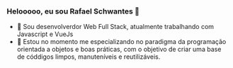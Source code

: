 ### Helooooo, eu sou Rafael Schwantes 👋

- 🔭 Sou desenvolverdor Web Full Stack, atualmente trabalhando com Javascript e VueJs
- 🌱 Estou no momento me especializando no paradigma da programação orientada a objetos e boas práticas, com o objetivo de criar uma base de códdigos limpos, manuteníveis e reutilizáveis.

<!--
**rafaelschwantes/rafaelschwantes** is a ✨ _special_ ✨ repository because its `README.md` (this file) appears on your GitHub profile.

Here are some ideas to get you started:

- 🔭 I’m currently working on ...
- 🌱 I’m currently learning ...
- 👯 I’m looking to collaborate on ...
- 🤔 I’m looking for help with ...
- 💬 Ask me about ...
- 📫 How to reach me: ...
- 😄 Pronouns: ...
- ⚡ Fun fact: ...
-->
